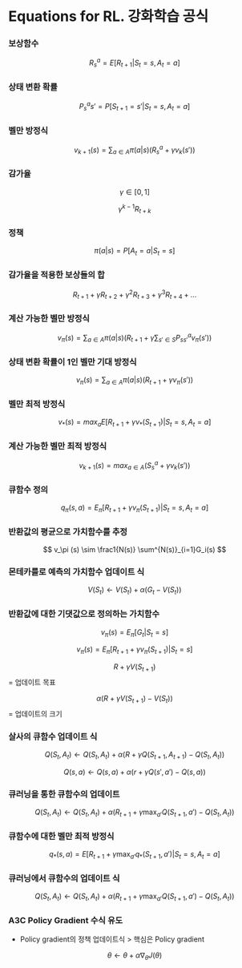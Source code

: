 # Equations for RL. 강화학습 공식

### 보상함수
$$ R^a_s = E[R_{t+1} | S_t=s, A_t = a]$$

### 상태 변환 확률

$$P^a_ss' = P[S_{t+1} = s' | S_t = s, A_t = a]$$

### 벨만 방정식
$$ v_{k+1}(s) = \sum_{a \in A}\pi(a|s)(R_s^a + \gamma v_k(s')) $$

### 감가율

$$\gamma \in [0,1]$$

$$\gamma^{k-1}R_{t+k}$$

### 정책

$$\pi (a|s) = P[A_t = a | S_t = s]$$

### 감가율을 적용한 보상들의 합

$$ 
R_{t+1} + \gamma R_{t+2} + \gamma^2 R_{t+3} + \gamma^3 R_{t+4} + ...
$$

### 계산 가능한 벨만 방정식

$$ v_\pi (s) = \sum_{a \in A} \pi (a|s)\biggl(R_{t+1} + \gamma \sum_{s' \in S}P^a_{ss'}v_\pi(s')\biggl) $$

### 상태 변환 확률이 1인 벨만 기대 방정식

$$ v_\pi(s) = \sum_{a \in A} \pi(a|s) (R_{t+1} + \gamma v_\pi (s')) $$

### 벨만 최적 방정식

$$ v_*(s) = max_aE[R_{t+1} + \gamma v_*(S_{t+1}) | S_t = s, A_t = a] $$

### 계산 가능한 벨만 최적 방정식

$$ v_{k+1} (s) = max_{a \in A} (S^a_s + \gamma v_k(s')) $$

### 큐함수 정의

$$ q_\pi(s,a) = E_\pi[R_{t+1} + \gamma v_\pi(S_{t+1}) | S_t = s, A_t = a] $$

### 반환값의 평균으로 가치함수를 추정

$$ v_\pi (s) \sim \frac1{N(s)} \sum^{N(s)}_{i=1}G_i(s) $$

### 몬테카를로 예측의 가치함수 업데이트 식

$$ V(S_t) \leftarrow V(S_t) + \alpha(G_t - V(S_t)) $$

### 반환값에 대한 기댓값으로 정의하는 가치함수

$$ v_\pi(s) = E_\pi [G_t | S_t = s] $$

$$ v_\pi(s) = E_\pi[R_{t+1} + \gamma v_\pi(S_{t+1}) | S_t = s] $$

$$  R + \gamma V(S_{t+1}) $$ = 업데이트 목표

$$  \alpha(R + \gamma V(S_{t+1}) - V(S_t)) $$ = 업데이트의 크기

### 살사의 큐함수 업데이트 식

$$ Q(S_t, A_t) \leftarrow Q(S_t, A_t) + \alpha(R + \gamma Q(S_{t+1}, A_{t+1}) - Q(S_t, A_t))$$


$$ Q(s,a) \leftarrow Q(s,a) + \alpha(r + \gamma Q(s', a') - Q(s,a)) $$

### 큐러닝을 통한 큐함수의 업데이트

$$ Q(S_t, A_t) \leftarrow Q(S_t, A_t) + \alpha(R_{t+1} + \gamma {\mathrm{max}_{a'}}Q(S_{t+1}, a') - Q(S_t, A_t))$$

### 큐함수에 대한 벨만 최적 방정식

$$ q_*(s,a) = E[R_{t+1} + \gamma{\mathrm{max}_{a'}}q_*(S_{t+1}, a') | S_t = s, A_t = a] $$

### 큐러닝에서 큐함수의 업데이트 식

$$ Q(S_t, A_t) \leftarrow Q(S_t, A_t) + \alpha(R_{t+1} + \gamma {\mathrm{max}_{a'}}Q(S_{t+1}, a') -Q(S_t, A_t)) $$

### A3C Policy Gradient 수식 유도

* Policy gradient의 정책 업데이트식 > 핵심은 Policy gradient

$$ \theta \leftarrow \theta + \alpha \nabla_\theta J(\theta) $$
